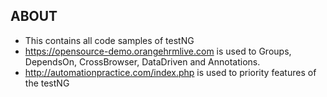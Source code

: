 ## ABOUT

  - This contains all code samples of testNG
  - https://opensource-demo.orangehrmlive.com is used to Groups, DependsOn, CrossBrowser, DataDriven and Annotations.
  - http://automationpractice.com/index.php is used to priority features of the testNG
